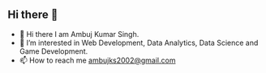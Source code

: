 ## Hi there 👋
- 👋 Hi there I am Ambuj Kumar Singh.
- 🌱 I’m interested in Web Development, Data Analytics, Data Science and Game Development.
- 📫 How to reach me ambujks2002@gmail.com
<!--
**ambujks/ambujks** is a ✨ _special_ ✨ repository because its `README.md` (this file) appears on your GitHub profile.

Here are some ideas to get you started:

- 🔭 I’m currently working on ...
- 🌱 I’m currently learning Web Development and Practicing DSA Questions
- 👯 I’m looking to collaborate on ...
- 🤔 I’m looking for help with ...
- 💬 Ask me about ...
- 📫 How to reach me: ...
- 😄 Pronouns: ...
- ⚡ Fun fact: I am Lazy 😅
-->
